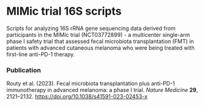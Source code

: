 # MIMic trial 16S scripts
Scripts for analyzing 16S rRNA gene sequencing data derived from participants in the MIMic trial (NCT03772899) - a multicenter single-arm phase I safety trial that assessed fecal microbiota transplantation (FMT) in patients with advanced cutaneous melanoma who were being treated with first-line anti-PD-1 therapy. 

### Publication
Routy et al. (2023). Fecal microbiota transplantation plus anti-PD-1 immunotherapy in advanced melanoma: a phase I trial. <i>Nature Medicine</i> <b>29</b>, 2121–2132. https://doi.org/10.1038/s41591-023-02453-x
